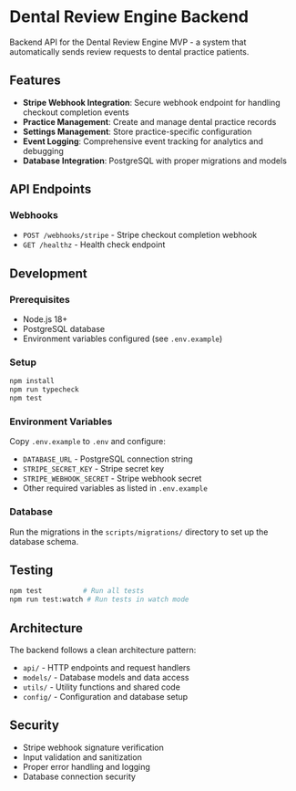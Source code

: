 # Dental Review Engine Backend

Backend API for the Dental Review Engine MVP - a system that automatically sends review requests to dental practice patients.

## Features

- **Stripe Webhook Integration**: Secure webhook endpoint for handling checkout completion events
- **Practice Management**: Create and manage dental practice records
- **Settings Management**: Store practice-specific configuration
- **Event Logging**: Comprehensive event tracking for analytics and debugging
- **Database Integration**: PostgreSQL with proper migrations and models

## API Endpoints

### Webhooks
- `POST /webhooks/stripe` - Stripe checkout completion webhook
- `GET /healthz` - Health check endpoint

## Development

### Prerequisites
- Node.js 18+
- PostgreSQL database
- Environment variables configured (see `.env.example`)

### Setup
```bash
npm install
npm run typecheck
npm test
```

### Environment Variables
Copy `.env.example` to `.env` and configure:
- `DATABASE_URL` - PostgreSQL connection string
- `STRIPE_SECRET_KEY` - Stripe secret key
- `STRIPE_WEBHOOK_SECRET` - Stripe webhook secret
- Other required variables as listed in `.env.example`

### Database
Run the migrations in the `scripts/migrations/` directory to set up the database schema.

## Testing
```bash
npm test          # Run all tests
npm run test:watch # Run tests in watch mode
```

## Architecture

The backend follows a clean architecture pattern:
- `api/` - HTTP endpoints and request handlers
- `models/` - Database models and data access
- `utils/` - Utility functions and shared code
- `config/` - Configuration and database setup

## Security

- Stripe webhook signature verification
- Input validation and sanitization
- Proper error handling and logging
- Database connection security
